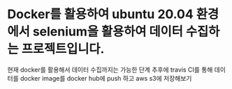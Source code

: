 # Docker를 활용하여 ubuntu 20.04 환경에서 selenium을 활용하여 데이터 수집하는 프로젝트입니다. 
현재 docker를 활용해서 데이터 수집까지는 가능한 단계 추후에 travis CI를 통해 데이터를 docker image를 docker hub에 push 하고 aws s3에 저장해보기
